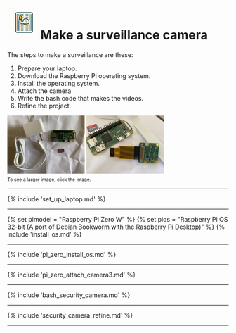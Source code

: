 #  <img src = "../../images/logo_1.png" width="15%" />Make a surveillance camera

The steps to make a surveillance are these:

1. Prepare your laptop.
1. Download the Raspberry Pi operating system.
1. Install the operating system.
1. Attach the camera
1. Write the bash code that makes the videos.
1. Refine the project.

<a href = "../../images/pi_zero.jpeg">
<img src="../../images/pi_zero.jpeg" width="35%"/></a>
<a href = "../../images/pi_zero_cam.jpeg">
<img src="../../images/pi_zero_cam.jpeg" width="35%"/></a>
<br/>
<span style="font-size:75%;">To see a larger image, click the image.</span>

<hr/>

{% include 'set_up_laptop.md' %}

<hr/>

{% set pimodel = "Raspberry Pi Zero W" %}
{% set pios = "Raspberry Pi OS 32-bit (A port of Debian Bookworm with the Raspberry Pi Desktop)" %}
{% include 'install_os.md' %}

<hr/>

{% include 'pi_zero_install_os.md' %}

<hr/>

{% include 'pi_zero_attach_camera3.md' %}

<hr/>

{% include 'bash_security_camera.md' %}

<hr/>

{% include 'security_camera_refine.md' %}

<hr/>